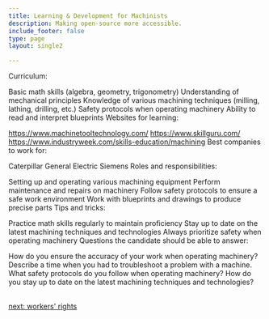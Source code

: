 ```yaml
---
title: Learning & Development for Machinists
description: Making open-source more accessible.
include_footer: false
type: page
layout: single2

---
```


<p>
Curriculum:

Basic math skills (algebra, geometry, trigonometry)
Understanding of mechanical principles
Knowledge of various machining techniques (milling, lathing, drilling, etc.)
Safety protocols when operating machinery
Ability to read and interpret blueprints
Websites for learning:

https://www.machinetooltechnology.com/
https://www.skillguru.com/
https://www.industryweek.com/skills-education/machining
Best companies to work for:

Caterpillar
General Electric
Siemens
Roles and responsibilities:

Setting up and operating various machining equipment
Perform maintenance and repairs on machinery
Follow safety protocols to ensure a safe work environment
Work with blueprints and drawings to produce precise parts
Tips and tricks:

Practice math skills regularly to maintain proficiency
Stay up to date on the latest machining techniques and technologies
Always prioritize safety when operating machinery
Questions the candidate should be able to answer:

How do you ensure the accuracy of your work when operating machinery?
Describe a time when you had to troubleshoot a problem with a machine.
What safety protocols do you follow when operating machinery?
How do you stay up to date on the latest machining techniques and technologies?

<br>
<a href="https://workdojos.com/machinist/rights">next: workers' rights</a>
</p>